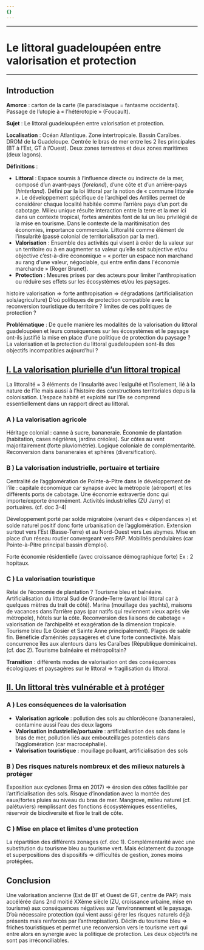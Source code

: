 ```yaml
---
{}
---
```

***
# Le littoral guadeloupéen entre valorisation et protection
***
## Introduction 

**Amorce** : carton de la carte (île paradisiaque = fantasme occidental). Passage de l’utopie à « l’hétérotopie » (Foucault).

**Sujet** : Le littoral guadeloupéen entre valorisation et protection. 

**Localisation** : Océan Atlantique. Zone intertropicale. Bassin Caraïbes. DROM de la Guadeloupe. Centrée le bras de mer entre les 2 îles principales (BT à l’Est, GT à l’Ouest). Deux zones terrestres et deux zones maritimes (deux lagons). 

**Définitions** : 
- **Littoral** : Espace soumis à l’influence directe ou indirecte de la mer, composé d’un avant-pays (*foreland*), d’une côte et d’un arrière-pays (*hinterland*). Défini par la loi littoral par la notion de « commune littorale ». Le développement spécifique de l’archipel des Antilles permet de considérer chaque localité habitée comme l’arrière pays d’un port de cabotage. Milieu unique résulte interaction entre la terre et la mer ici dans un contexte tropical, fortes aménités font de lui un lieu privilégié de la mise en tourisme. Dans le contexte de la maritimisation des économies, importance commerciale. Littoralité comme élément de l’insularité (passé colonial de territorialisation par la mer). 
- **Valorisation** : Ensemble des activités qui visent à créer de la valeur sur un territoire ou à en augmenter sa valeur qu’elle soit subjective et/ou objective c’est-à-dire économique = « porter un espace non marchand au rang d'une valeur, négociable, qui entre enfin dans l'économie marchande » (Roger Brunet). 
- **Protection** : Mesures prises par des acteurs pour limiter l'anthropisation ou réduire ses effets sur les écosystèmes et/ou les paysages. 

histoire valorisation ⇒ forte anthropisation ⇒ dégradations (artificialisation sols/agriculture)
D’où politiques de protection 
compatible avec la reconversion touristique du territoire ?
limites de ces politiques de protection ? 

**Problématique** : De quelle manière les modalités de la valorisation du littoral guadeloupéen et leurs conséquences sur les écosystèmes et le paysage ont-ils justifié la mise en place d’une politique de protection du paysage ? La valorisation et la protection du littoral guadeloupéen sont-ils des objectifs incompatibles aujourd’hui ? 
## <u>I. La valorisation plurielle d’un littoral tropical</u>

La littoralité = 3 éléments de l’insularité avec l’exiguïté et l’isolement, lié à la nature de l’île mais aussi à l’histoire des constructions territoriales depuis la colonisation. L’espace habité et exploité sur l’île se comprend essentiellement dans un rapport direct au littoral. 

### A ) La valorisation agricole 

Héritage colonial : canne à sucre, bananeraie. Économie de plantation (habitation, cases négrières, jardins créoles). Sur côtes au vent majoritairement (forte pluviométrie). Logique coloniale de complémentarité. Reconversion dans bananeraies et sphères (diversification).
### B ) La valorisation industrielle, portuaire et tertiaire

Centralité de l’agglomération de Pointe-à-Pitre dans le développement de l’île : capitale économique car synapse avec la métropole (aéroport) et les différents ports de cabotage. Une économie extravertie donc qui importe/exporte énormément. Activités industrielles (ZU Jarry) et portuaires. (cf. doc 3-4)

Développement porté par solde migratoire (venant des « dépendances ») et solde naturel positif donc forte urbanisation de l’agglomération. Extension surtout vers l’Est (Basse-Terre) et au Nord-Ouest vers Les abymes. Mise en place d’un réseau routier convergeant vers PAP. Mobilités pendulaires (car Pointe-à-Pitre principal bassin d’emploi). 

Forte économie résidentielle (avec croissance démographique forte) Ex : 2 hopitaux. 

### C ) La valorisation touristique 

Relai de l’économie de plantation ? Tourisme bleu et balnéaire. Artificialisation du littoral Sud de Grande-Terre (avant loi littoral car à quelques mètres du trait de côté). Marina (mouillage des yachts), maisons de vacances dans l’arrière pays (par natifs qui reviennent vieux après vie métropole), hôtels sur la côte. Reconversion des liaisons de cabotage = valorisation de l’archipelité et exagération de la dimension tropicale. Tourisme bleu (Le Gosier et Sainte Anne principalement). Plages de sable fin. Bénéficie d’aménités paysagères et d’une forte connectivité. Mais concurrence îles aux alentours dans les Caraïbes (République dominicaine). (cf. doc 2). Tourisme balnéaire et métropolitain? 

**Transition** : différents modes de valorisation ont des conséquences écologiques et paysagères sur le littoral ⇒ fragilisation du littoral. 

## <u>II. Un littoral très vulnérable et à protéger</u>

### A ) Les conséquences de la valorisation 

- **Valorisation agricole** : pollution des sols au chlordécone (bananeraies), contamine aussi l’eau des deux lagons
- **Valorisation industrielle/portuaire** : artificialisation des sols dans le bras de mer, pollution liés aux embouteillages potentiels dans l’agglomération (car macrocéphalie). 
- **Valorisation touristique** : mouillage polluant, artificialisation des sols 

### B ) Des risques naturels nombreux et des milieux naturels à protéger

Exposition aux cyclones (Irma en 2017) ⇒ érosion des côtes facilitée par l’artificialisation des sols. Risque d’inondation avec la montée des eaux/fortes pluies au niveau du bras de mer. Mangrove, milieu naturel (cf. palétuviers) remplissant des fonctions écosystémiques essentielles, réservoir de biodiversité et fixe le trait de côte. 

### C ) Mise en place et limites d’une protection 

La répartition des différents zonages (cf. doc 1). Complémentarité avec une substitution du tourisme bleu au tourisme vert. Mais éclatement du zonage et superpositions des dispositifs ⇒ difficultés de gestion, zones moins protégées.  

## Conclusion 

Une valorisation ancienne (Est de BT et Ouest de GT, centre de PAP) mais accélérée dans 2nd moitié XXème siècle (ZU, croissance urbaine, mise en tourisme) aux conséquences négatives sur l’environnement et le paysage. D’où nécessaire protection (qui vient aussi gérer les risques naturels déjà présents mais renforcés par l’anthropisation). Déclin du tourisme bleu ⇒ friches touristiques et permet une reconversion vers le tourisme vert qui entre alors en synergie avec la politique de protection. Les deux objectifs ne sont pas irréconciliables. 









